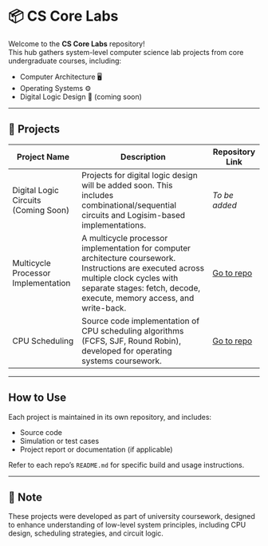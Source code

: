 # 📦 CS Core Labs

Welcome to the **CS Core Labs** repository!  
This hub gathers system-level computer science lab projects from core undergraduate courses, including:

- Computer Architecture 🖥️  
- Operating Systems ⚙️  
- Digital Logic Design 🔌 (coming soon)

---

## 📂 Projects

| Project Name | Description | Repository Link |
|--------------|-------------|-----------------|
| Digital Logic Circuits (Coming Soon) | Projects for digital logic design will be added soon. This includes combinational/sequential circuits and Logisim-based implementations. | _To be added_ |
| Multicycle Processor Implementation | A multicycle processor implementation for computer architecture coursework. Instructions are executed across multiple clock cycles with separate stages: fetch, decode, execute, memory access, and write-back. | [Go to repo](https://github.com/masonl2ee/242RCOSE22201.git) |
| CPU Scheduling | Source code implementation of CPU scheduling algorithms (FCFS, SJF, Round Robin), developed for operating systems coursework. | [Go to repo](https://github.com/masonl2ee/251RCOSE34102.git) |

---

## How to Use

Each project is maintained in its own repository, and includes:
- Source code
- Simulation or test cases
- Project report or documentation (if applicable)

Refer to each repo’s `README.md` for specific build and usage instructions.

---

## 📌 Note

These projects were developed as part of university coursework, designed to enhance understanding of low-level system principles, including CPU design, scheduling strategies, and circuit logic.

